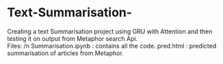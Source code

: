 # Text-Summarisation-
Creating a text Summarisation project using GRU with Attention and then testing it on output from Metaphor search Api. </br>
Files: /n
Summarisation.ipynb : contains all the code.
pred.html : predicted summarisation of articles from Metaphor.
